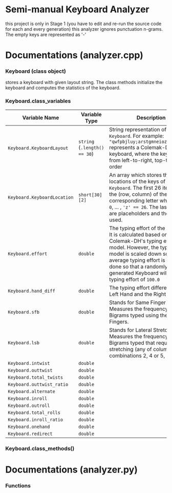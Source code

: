 # Semi-manual Keyboard Analyzer
this project is only in Stage 1 (you have to edit and re-run the source code for each and every generation)
this analyzer ignores punctuation n-grams. The empty keys are represented as '-'

# Documentations (analyzer.cpp)

### Keyboard (class object)
stores a keyboard with given layout string. The class methods initialize the keyboard and computes the statistics of the keyboard.

### Keyboard.class_variables

| Variable Name | Variable Type | Description |
| ------------- | ------------- | ----------- |
| `Keyboard.KeyboardLayout` | `string` (`.length() == 30`) | String representation of the `Keyboard`. For example: `"qwfpbjluy;arstgmneiozxcdvkh,./"` represents a Colemak-DH keyboard, where the keys start from left-to-right, top-to-bottom order |
| `Keyboard.KeyboardLocation` | `short[30][2]` | An array which stores the locations of the keys of the `Keyboard`. The first 26 items store the (row, column) of the corresponding letter where `'a' == 0`, ... , `'z' == 26`. The last 4 itmes are placeholders and they are not used. |
| `Keyboard.effort` | `double` | The typing effort of the Keyboard. It is calculated based on Colemak-DH's typing effort model. However, the typing effort model is scaled down so that the average typing effort is `1.0`. This is done so that a randomly generated Keyboard will have a typing effort of `100.0` |
| `Keyboard.hand_diff` | `double` | The typing effort difference of the Left Hand and the Right Hand. |
| `Keyboard.sfb` | `double` | Stands for Same Finger Bigram. Measures the frequency of Bigrams typed using the same Fingers. |
| `Keyboard.lsb` | `double` | Stands for Lateral Stretch Bigram. Measures the frequency of Bigrams typed that require lateral stretching (any of column combinations 2, 4 or 5, 7). |
| `Keyboard.intwist` | `double` |  |
| `Keyboard.outtwist` | `double` |  |
| `Keyboard.total_twists` | `double` |  |
| `Keyboard.outtwist_ratio` | `double` |  |
| `Keyboard.alternate` | `double` |  |
| `Keyboard.inroll` | `double` |  |
| `Keyboard.outroll` | `double` |  |
| `Keyboard.total_rolls` | `double` |  |
| `Keyboard.inroll_ratio` | `double` |  |
| `Keyboard.onehand` | `double` |  |
| `Keyboard.redirect` | `double` |  |

### Keyboard.class_methods()

# Documentations (analyzer.py)

### Functions
